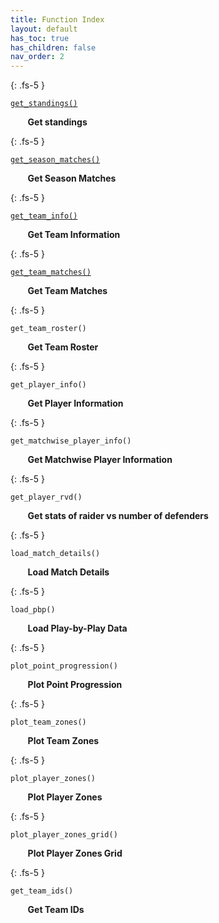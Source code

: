 ```yaml
---
title: Function Index
layout: default
has_toc: true
has_children: false
nav_order: 2
---
```



{: .fs-5 }

[`get_standings()`](/KabaddiPy/overall-functions/get_standings.html) 


    
&nbsp;&nbsp;&nbsp;&nbsp;&nbsp;&nbsp; **Get standings**

{: .fs-5 }

[`get_season_matches()`](/KabaddiPy/overall-functions/get_season_matches.html)


&nbsp;&nbsp;&nbsp;&nbsp;&nbsp;&nbsp; **Get Season Matches**


{: .fs-5 }

[`get_team_info()`](/docs/teamwise-docs//get_team_info.md)



&nbsp;&nbsp;&nbsp;&nbsp;&nbsp;&nbsp; **Get Team Information**


{: .fs-5 }


[`get_team_matches()`](/docs/teamwise-docs//get_team_matches.md)


&nbsp;&nbsp;&nbsp;&nbsp;&nbsp;&nbsp; **Get Team Matches**


{: .fs-5 }

`get_team_roster()`


&nbsp;&nbsp;&nbsp;&nbsp;&nbsp;&nbsp; **Get Team Roster**


{: .fs-5 }

`get_player_info()`


&nbsp;&nbsp;&nbsp;&nbsp;&nbsp;&nbsp; **Get Player Information**


{: .fs-5 }


`get_matchwise_player_info()`


&nbsp;&nbsp;&nbsp;&nbsp;&nbsp;&nbsp; **Get Matchwise Player Information**

{: .fs-5 }

`get_player_rvd()`



&nbsp;&nbsp;&nbsp;&nbsp;&nbsp;&nbsp; **Get stats of raider vs number of defenders**


{: .fs-5 }

`load_match_details()`



&nbsp;&nbsp;&nbsp;&nbsp;&nbsp;&nbsp; **Load Match Details**


{: .fs-5 }

`load_pbp()`


&nbsp;&nbsp;&nbsp;&nbsp;&nbsp;&nbsp; **Load Play-by-Play Data**

{: .fs-5 }

`plot_point_progression()`



&nbsp;&nbsp;&nbsp;&nbsp;&nbsp;&nbsp; **Plot Point Progression**


{: .fs-5 }

`plot_team_zones()`



&nbsp;&nbsp;&nbsp;&nbsp;&nbsp;&nbsp; **Plot Team Zones**


{: .fs-5 }


`plot_player_zones()`



&nbsp;&nbsp;&nbsp;&nbsp;&nbsp;&nbsp; **Plot Player Zones**


{: .fs-5 }


`plot_player_zones_grid()`



&nbsp;&nbsp;&nbsp;&nbsp;&nbsp;&nbsp; **Plot Player Zones Grid**


{: .fs-5 }


`get_team_ids()`



&nbsp;&nbsp;&nbsp;&nbsp;&nbsp;&nbsp; **Get Team IDs**


